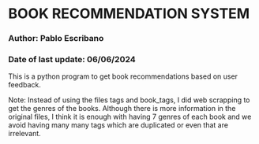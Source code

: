 
#  BOOK RECOMMENDATION SYSTEM 

### Author: Pablo Escribano
### Date of last update: 06/06/2024 


This is a python program to get book recommendations based on user feedback.



Note: Instead of using the files tags and book_tags, I did web scrapping to get the genres of the books. Although there is more information in the original files, I think it is enough with having 7 genres of each book and we avoid having many many tags which are duplicated or even that are irrelevant.

